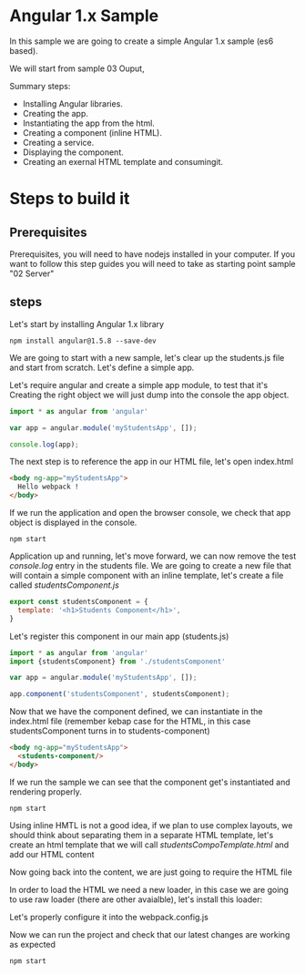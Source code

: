 # Angular 1.x Sample

In this sample we are going to create a simple Angular 1.x sample (es6 based).

We will start from sample 03 Ouput,

Summary steps:
 - Installing Angular libraries.
 - Creating the app.
 - Instantiating the app from the html.
 - Creating a component (inline HTML).
 - Creating a service.
 - Displaying the component.
 - Creating an exernal HTML template and consumingit.


# Steps to build it

## Prerequisites

Prerequisites, you will need to have nodejs installed in your computer. If you want to follow this step guides you will need to take as starting point sample "02 Server"

## steps


Let's start by installing Angular 1.x library

```
npm install angular@1.5.8 --save-dev
```

We are going to start with a new sample, let's clear up the students.js file and start from scratch. Let's define a simple app.

Let's require angular and create a simple app module, to test that it's Creating the right object we will just dump into the console the app object.

```javascript
import * as angular from 'angular'

var app = angular.module('myStudentsApp', []);

console.log(app);
```

The next step is to reference the app in our HTML file, let's open index.html

```html
<body ng-app="myStudentsApp">
  Hello webpack !
</body>
```

If we run the application and open the browser console, we check that app object
is displayed in the console.

```
npm start
```

Application up and running, let's move forward, we can now remove the test
_console.log_ entry in the students file. We are going to create a new file
that will contain a simple component with an inline template, let's create
a file called _studentsComponent.js_

```javascript
export const studentsComponent = {
  template: '<h1>Students Component</h1>',
}
```

Let's register this component in our main app (students.js)

```javascript
import * as angular from 'angular'
import {studentsComponent} from './studentsComponent'

var app = angular.module('myStudentsApp', []);

app.component('studentsComponent', studentsComponent);
```

Now that we have the component defined, we can instantiate in the index.html
file (remember kebap case for the HTML, in this case studentsComponent turns in to students-component)

```HTML
<body ng-app="myStudentsApp">
  <students-component/>
</body>
```

If we run the sample we can see that the component get's instantiated and
rendering properly.

```
npm start
```

Using inline HMTL is not a good idea, if we plan to use complex layouts, we
should think about separating them in a separate HTML template, let's create
an html template that we will call _studentsCompoTemplate.html_ and add our
HTML content

Now going back into the content, we are just going to require the HTML file

In order to load the HTML we need a new loader, in this case we are going to use
raw loader (there are other avaialble), let's install this loader:


Let's properly configure it into the webpack.config.js

Now we can run the project and check that our latest changes are working as
expected

```
npm start
```

